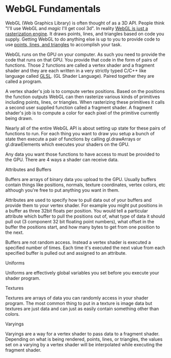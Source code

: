 # WebGL Fundamentals
WebGL (Web Graphics Library) is often thought of as a 3D API. People think "I'll use WebGL and *magic* I'll get cool 3d". 
In reality [WebGL is just a rasterization engine](). 
It draws points, lines, and triangles based on code you supply. Getting WebGL to do anything else is up to you to provide code to use [points, 
lines, and triangles]() to accomplish your task.

WebGL runs on the GPU on your computer. As such you need to provide the code that runs on that GPU. You provide that code in the form of pairs of functions. 
Those 2 functions are called a vertex shader and a fragment shader and they are each written in a very strictly typed C/C++ like language called [GLSL](). 
(GL Shader Language). Paired together they are called a program.

A vertex shader's job is to compute vertex positions. Based on the positions the function outputs WebGL can then rasterize various kinds of primitives including points, lines, or triangles. When rasterizing these primitives it calls a second user supplied function called a fragment shader. A fragment shader's job is to compute a color for each pixel of the primitive currently being drawn.

Nearly all of the entire WebGL API is about setting up state for these pairs of functions to run. For each thing you want to draw you setup a bunch of state then execute a pair of functions by calling gl.drawArrays or gl.drawElements which executes your shaders on the GPU.

Any data you want those functions to have access to must be provided to the GPU. There are 4 ways a shader can receive data.

Attributes and Buffers

Buffers are arrays of binary data you upload to the GPU. Usually buffers contain things like positions, normals, texture coordinates, vertex colors, etc although you're free to put anything you want in them.

Attributes are used to specify how to pull data out of your buffers and provide them to your vertex shader. For example you might put positions in a buffer as three 32bit floats per position. You would tell a particular attribute which buffer to pull the positions out of, what type of data it should pull out (3 component 32 bit floating point numbers), what offset in the buffer the positions start, and how many bytes to get from one position to the next.

Buffers are not random access. Instead a vertex shader is executed a specified number of times. Each time it's executed the next value from each specified buffer is pulled out and assigned to an attribute.

Uniforms

Uniforms are effectively global variables you set before you execute your shader program.

Textures

Textures are arrays of data you can randomly access in your shader program. The most common thing to put in a texture is image data but textures are just data and can just as easily contain something other than colors.

Varyings

Varyings are a way for a vertex shader to pass data to a fragment shader. Depending on what is being rendered, points, lines, or triangles, the values set on a varying by a vertex shader will be interpolated while executing the fragment shader.

